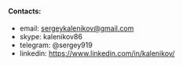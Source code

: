 #### Contacts:

* email: sergeykalenikov@gmail.com
* skype: kalenikov86
* telegram: @sergey919
* linkedin: https://www.linkedin.com/in/kalenikov/
